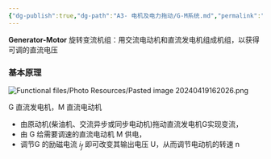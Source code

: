 ```yaml
---
{"dg-publish":true,"dg-path":"A3- 电机及电力拖动/G-M系统.md","permalink":"/A3- 电机及电力拖动/G-M系统/","dgPassFrontmatter":true,"noteIcon":"","created":"2025-08-02T10:36:28.390+08:00","updated":"2025-08-03T10:59:25.397+08:00"}
---
```


**Generator-Motor**
旋转变流机组：用交流电动机和直流发电机组成机组，以获得可调的直流电压

### 基本原理
![Functional files/Photo Resources/Pasted image 20240419162026.png](/img/user/Functional%20files/Photo%20Resources/Pasted%20image%2020240419162026.png)

G 直流发电机，M 直流电动机
- 由原动机(柴油机、交流异步或同步电动机)拖动直流发电机G实现变流，
- 由 G 给需要调速的直流电动机 M 供电，
- 调节G 的励磁电流 $i_{f}$ 即可改变其输出电压 U，从而调节电动机的转速 n 

